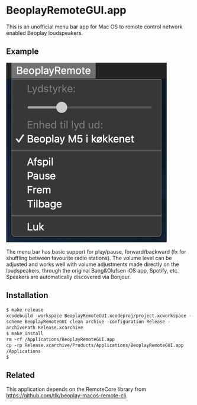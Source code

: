 # BeoplayRemoteGUI.app

This is an unofficial menu bar app for Mac OS to remote control network enabled Beoplay loudspeakers.

## Example

![Screenshot](./screenshot.png)

The menu bar has basic support for play/pause, forward/backward (fx for shuffling between favourite radio stations). The volume level can be adjusted and works well with volume adjustments made directly on the loudspeakers, through the original Bang&Olufsen iOS app, Spotify, etc. Speakers are automatically discovered via Bonjour.

## Installation
```
$ make release
xcodebuild -workspace BeoplayRemoteGUI.xcodeproj/project.xcworkspace -scheme BeoplayRemoteGUI clean archive -configuration Release -archivePath Release.xcarchive
$ make install
rm -rf /Applications/BeoplayRemoteGUI.app
cp -rp Release.xcarchive/Products/Applications/BeoplayRemoteGUI.app /Applications
$
```

## Related
This application depends on the RemoteCore library from https://github.com/tlk/beoplay-macos-remote-cli.
